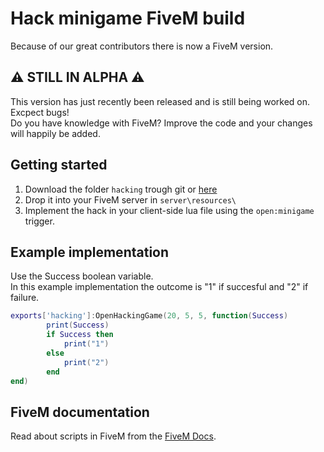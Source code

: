 # Hack minigame FiveM build
Because of our great contributors there is now a FiveM version.

## ⚠ STILL IN ALPHA ⚠  
This version has just recently been released and is still being worked on. Excpect bugs!  
Do you have knowledge with FiveM? Improve the code and your changes will happily be added.  



## Getting started
1. Download the folder `hacking` trough git or [here](https://minhaskamal.github.io/DownGit/#/home?url=https://github.com/Jesper-Hustad/NoPixel-minigame/tree/main/fivem-script/hacking)  
2. Drop it into your FiveM server in `server\resources\`
3. Implement the hack in your client-side lua file using the `open:minigame` trigger.


## Example implementation
Use the Success boolean variable.  
In this example implementation the outcome is "1" if succesful and "2" if failure.
```lua
exports['hacking']:OpenHackingGame(20, 5, 5, function(Success)
        print(Success)
        if Success then
            print("1")
        else
            print("2")
        end
end)
```


## FiveM documentation
Read about scripts in FiveM from the [FiveM Docs](https://docs.fivem.net/docs/scripting-manual/introduction/introduction-to-resources/).
